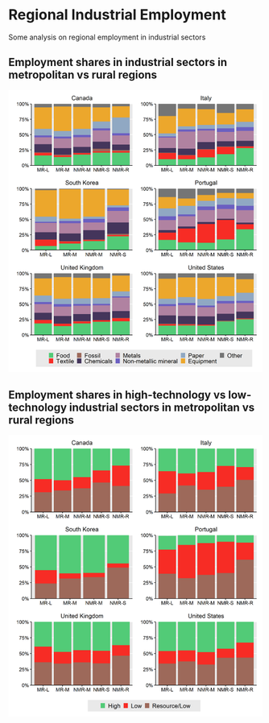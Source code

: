 # Regional Industrial Employment

Some analysis on regional employment in industrial sectors

## Employment shares in industrial sectors in metropolitan vs rural regions
![./figures/empl_shares.png](https://github.com/JolienNoels/regional-industrial-employment/blob/main/figures/empl_shares.png)

## Employment shares in high-technology vs low-technology industrial sectors in metropolitan vs rural regions
![.figures/empl_tech.png](https://github.com/JolienNoels/regional-industrial-employment/blob/main/figures/empl_tech.png)
